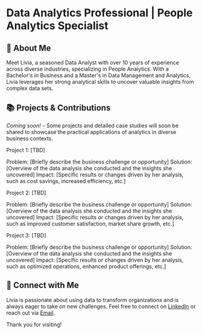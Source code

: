 # Data Analytics Professional | People Analytics Specialist

## 🌟 About Me

Meet Livia, a seasoned Data Analyst with over 10 years of experience across diverse industries, specializing in People Analytics. 
With a Bachelor's in Business and a Master's in Data Management and Analytics, Livia leverages her strong analytical skills to uncover valuable insights from complex data sets.

## 📚 Projects & Contributions

_Coming soon!_ – Some projects and detailed case studies will soon be shared to showcase the practical applications of analytics in diverse business contexts.

Project 1: [TBD]

Problem: [Briefly describe the business challenge or opportunity]
Solution: [Overview of the data analysis she conducted and the insights she uncovered]
Impact: [Specific results or changes driven by her analysis, such as cost savings, increased efficiency, etc.]

Project 2: [TBD]

Problem: [Briefly describe the business challenge or opportunity]
Solution: [Overview of the data analysis she conducted and the insights she uncovered]
Impact: [Specific results or changes driven by her analysis, such as improved customer satisfaction, market share growth, etc.]

Project 3: [TBD]

Problem: [Briefly describe the business challenge or opportunity]
Solution: [Overview of the data analysis she conducted and the insights she uncovered]
Impact: [Specific results or changes driven by her analysis, such as optimized operations, enhanced product offerings, etc.]

## 📨 Connect with Me

Livia is passionate about using data to transform organizations and is always eager to take on new challenges. Feel free to connect on [LinkedIn](https://www.linkedin.com/in/liviamoreira/) or reach out via [Email](moreirarflivia@gmail.com).

Thank you for visiting!
